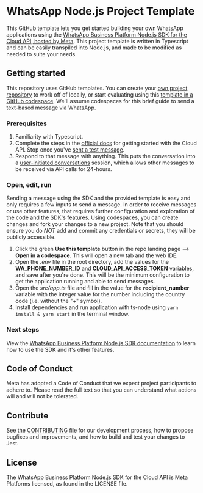 # WhatsApp Node.js Project Template

This GitHub template lets you get started building your own WhatsApp applications using the [WhatsApp Business Platform Node.js SDK for the Cloud API, hosted by Meta](https://github.com/WhatsApp/WhatsApp-Nodejs-SDK). This project template is written in Typescript and can be easily transpiled into Node.js, and made to be modified as needed to suite your needs.

## Getting started
This repository uses GitHub templates. You can create your [own project repository](https://docs.github.com/en/repositories/creating-and-managing-repositories/creating-a-repository-from-a-template) to work off of locally, or start evaluating using this [template in a GitHub codespace](https://docs.github.com/en/codespaces/developing-in-codespaces/creating-a-codespace-from-a-template). We'll assume codespaces for this brief guide to send a text-based message via WhatsApp.

### Prerequisites
1. Familiarity with Typescript.
2. Complete the steps in the [official docs](https://developers.facebook.com/docs/whatsapp/cloud-api/get-started#set-up-developer-assets) for getting started with the Cloud API. Stop once you've [sent a test message](https://developers.facebook.com/docs/whatsapp/cloud-api/get-started#sent-test-message).
3. Respond to that message with anything. This puts the conversation into a [user-initiated conversations](https://developers.facebook.com/docs/whatsapp/conversation-types) session, which allows other messages to be received via API calls for 24-hours.

### Open, edit, run
Sending a message using the SDK and the provided template is easy and only requires a few inputs to send a message. In order to receive messages or use other features, that requires further configuration and exploration of the code and the SDK's features. Using codespaces, you can create changes and fork your changes to a new project. Note that you should ensure you do _NOT_ add and commit any credentials or secrets, they will be publicly accessible.

1. Click the green **Use this template** button in the repo landing page --> **Open in a codespace**. This will open a new tab and the web IDE.
2. Open the *.env* file in the root directory, add the values for the **WA_PHONE_NUMBER_ID** and **CLOUD_API_ACCESS_TOKEN** variables, and save after you're done. This will be the minimum configuration to get the application running and able to send messages.
3. Open the *src/app.ts* file and fill in the value for the **recipient_number** variable with the integer value for the number including the country code (i.e. without the "+" symbol).
4. Install dependencies and run application with ts-node using `yarn install & yarn start` in the terminal window.

### Next steps
View the [WhatsApp Business Platform Node.js SDK documentation](https://animated-garbanzo-y2rne5q.pages.GitHub.io/) to learn how to use the SDK and it's other features.

## Code of Conduct
Meta has adopted a Code of Conduct that we expect project participants to adhere to. Please read the full text so that you can understand what actions will and will not be tolerated.

## Contribute
See the [CONTRIBUTING](CONTRIBUTING.md) file for our development process, how to propose bugfixes and improvements, and how to build and test your changes to Jest.

## License
The WhatsApp Business Platform Node.js SDK for the Cloud API is Meta Platforms licensed, as found in the LICENSE file.
